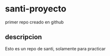 # santi-proyecto
primer repo creado en github
## descripcion 
Esto es un repo de santi, solamente para practicar
